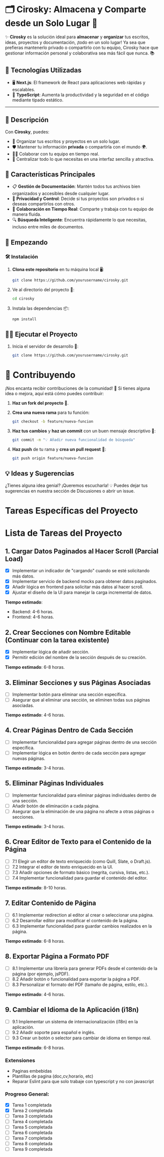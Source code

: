 # 🗂️ Cirosky: Almacena y Comparte desde un Solo Lugar 🚀

✨ **Cirosky** es la solución ideal para **almacenar** y **organizar** tus escritos, ideas, proyectos y documentación, ¡todo en un solo
lugar! Ya sea que prefieras mantenerlo privado o compartirlo con tu equipo, Cirosky hace que gestionar información personal y colaborativa
sea más fácil que nunca. 📚

## 🚀 Tecnologías Utilizadas

- 🖥️ **Next.js**: El framework de React para aplicaciones web rápidas y escalables.
- 📘 **TypeScript**: Aumenta la productividad y la seguridad en el código mediante tipado estático.

---

## 🌟 Descripción

Con **Cirosky**, puedes:

- 📝 Organizar tus escritos y proyectos en un solo lugar.
- 🛡️ Mantener tu información **privada** o compartirla con el mundo 🌍.
- 👨‍💻 Colaborar con tu equipo en tiempo real.
- 📂 Centralizar todo lo que necesitas en una interfaz sencilla y atractiva.

## 🎯 Características Principales

- 📋 **Gestión de Documentación**: Mantén todos tus archivos bien organizados y accesibles desde cualquier lugar.
- 🔐 **Privacidad y Control**: Decide si tus proyectos son privados o si deseas compartirlos con otros.
- 🤝 **Colaboración en Tiempo Real**: Comparte y trabaja con tu equipo de manera fluida.
- 🔍 **Búsqueda Inteligente**: Encuentra rápidamente lo que necesitas, incluso entre miles de documentos.

## 🚀 Empezando

### 🛠️ Instalación

1. **Clona este repositorio** en tu máquina local 🖥️:
   ```bash
   git clone https://github.com/yourusername/cirosky.git
   ```
2. Ve al directorio del proyecto 📂:

   ```bash
   cd cirosky
   ```

3. Instala las dependencias 📦:

   ```bash
   npm install

   ```

## 🧑‍💻 Ejecutar el Proyecto

1. Inicia el servidor de desarrollo 🚀:
   ```bash
   git clone https://github.com/yourusername/cirosky.git
   ```

# 🤝 Contribuyendo

¡Nos encanta recibir contribuciones de la comunidad! 🌟 Si tienes alguna idea o mejora, aquí está cómo puedes contribuir:

1. **Haz un fork del proyecto** 🍴.

2. **Crea una nueva rama** para tu función:

   ```bash
   git checkout -b feature/nueva-funcion
   ```

3. **Haz tus cambios** y **haz un commit** con un buen mensaje descriptivo 💪:

   ```bash
   git commit -m "💡 Añadir nueva funcionalidad de búsqueda"
   ```

4. **Haz push** de tu rama y **crea un pull request** 🚀:
   ```bash
   git push origin feature/nueva-funcion
   ```

## 💡 Ideas y Sugerencias

¿Tienes alguna idea genial? ¡Queremos escucharla! 💡 Puedes dejar tus sugerencias en nuestra sección de Discusiones o abrir un issue.

# Tareas Específicas del Proyecto

# Lista de Tareas del Proyecto

## 1. Cargar Datos Paginados al Hacer Scroll (Parcial Load)

- [x] Implementar un indicador de "cargando" cuando se esté solicitando más datos.
- [x] Implementar servicio de backend mocks para obtener datos paginados.
- [x] Añadir lógica en frontend para solicitar más datos al hacer scroll.
- [x] Ajustar el diseño de la UI para manejar la carga incremental de datos.

**Tiempo estimado**:

- Backend: 4-6 horas.
- Frontend: 4-6 horas.

## 2. Crear Secciones con Nombre Editable (Continuar con la tarea existente)

- [x] Implementar lógica de añadir sección.
- [x] Permitir edición del nombre de la sección después de su creación.

**Tiempo estimado**: 6-8 horas.

## 3. Eliminar Secciones y sus Páginas Asociadas

- [ ] Implementar botón para eliminar una sección específica.
- [ ] Asegurar que al eliminar una sección, se eliminen todas sus páginas asociadas.

**Tiempo estimado**: 4-6 horas.

## 4. Crear Páginas Dentro de Cada Sección

- [ ] Implementar funcionalidad para agregar páginas dentro de una sección específica.
- [ ] Implementar lógica en botón dentro de cada sección para agregar nuevas páginas.

**Tiempo estimado**: 3-4 horas.

## 5. Eliminar Páginas Individuales

- [ ] Implementar funcionalidad para eliminar páginas individuales dentro de una sección.
- [ ] Añadir botón de eliminación a cada página.
- [ ] Asegurar que la eliminación de una página no afecte a otras páginas o secciones.

**Tiempo estimado**: 3-4 horas.

## 6. Crear Editor de Texto para el Contenido de la Página

- [ ] 7.1 Elegir un editor de texto enriquecido (como Quill, Slate, o Draft.js).
- [ ] 7.2 Integrar el editor de texto enriquecido en la UI.
- [ ] 7.3 Añadir opciones de formato básico (negrita, cursiva, listas, etc.).
- [ ] 7.4 Implementar funcionalidad para guardar el contenido del editor.

**Tiempo estimado**: 8-10 horas.

## 7. Editar Contenido de Página

- [ ] 6.1 Implementar redirection al editor al crear o seleccionar una página.
- [ ] 6.2 Desarrollar editor para modificar el contenido de la página.
- [ ] 6.3 Implementar funcionalidad para guardar cambios realizados en la página.

**Tiempo estimado**: 6-8 horas.

## 8. Exportar Página a Formato PDF

- [ ] 8.1 Implementar una librería para generar PDFs desde el contenido de la página (por ejemplo, jsPDF).
- [ ] 8.2 Añadir botón o funcionalidad para exportar la página a PDF.
- [ ] 8.3 Personalizar el formato del PDF (tamaño de página, estilo, etc.).

**Tiempo estimado**: 4-6 horas.

## 9. Cambiar el Idioma de la Aplicación (i18n)

- [ ] 9.1 Implementar un sistema de internacionalización (i18n) en la aplicación.
- [ ] 9.2 Añadir soporte para español e inglés.
- [ ] 9.3 Crear un botón o selector para cambiar de idioma en tiempo real.

**Tiempo estimado**: 6-8 horas.

### Extensiones

- Paginas embebidas
- Plantillas de pagina (doc,cv,horario, etc)
- Reparar Eslint para que solo trabaje con typescript y no con javascript

### Progreso General:

- [x] Tarea 1 completada
- [x] Tarea 2 completada
- [ ] Tarea 3 completada
- [ ] Tarea 4 completada
- [ ] Tarea 5 completada
- [ ] Tarea 6 completada
- [ ] Tarea 7 completada
- [ ] Tarea 8 completada
- [ ] Tarea 9 completada
